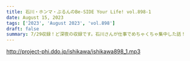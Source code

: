```yaml
---
title: 石川・ホンマ・ぶるんのBe-SIDE Your Life! vol.898-1
date: August 15, 2023
tags: ['2023', 'August 2023', 'vol.898']
draft: false
summary: 7/29収録！ど深夜の収録です。石川さんが仕事でめちゃくちゃ集中した話！
---
```


http://project-phi.ddo.jp/ishikawa/ishikawa898_1.mp3